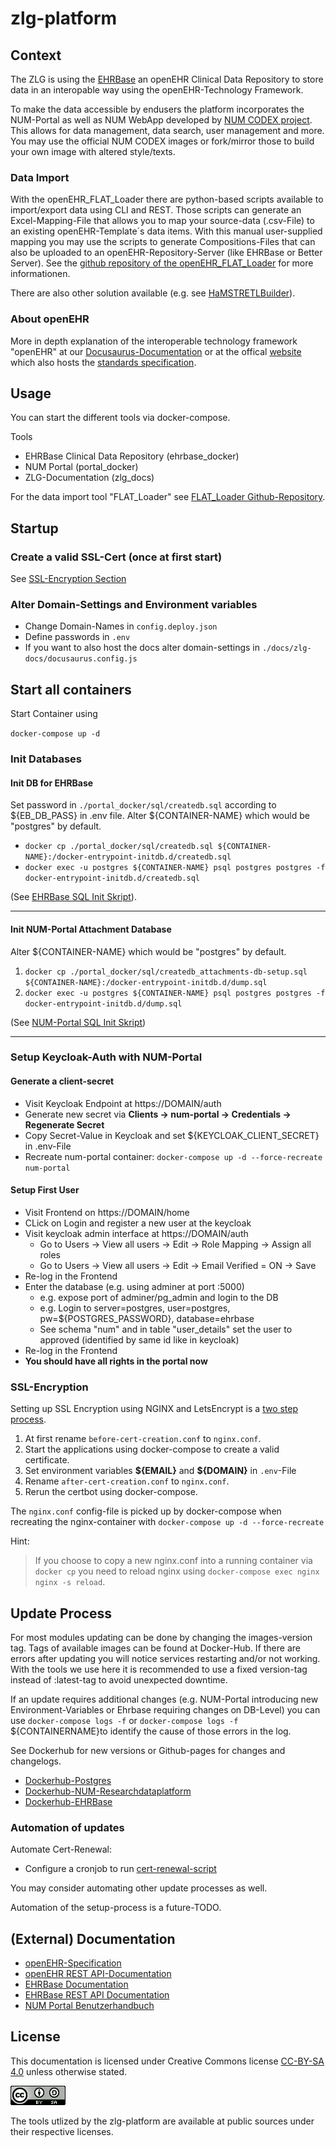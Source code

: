 # zlg-platform

## Context
The ZLG is using the [EHRBase](https://github.com/ehrbase/ehrbase) an openEHR Clinical Data Repository to store data in an interopable way using the openEHR-Technology Framework.

To make the data accessible by endusers the platform incorporates the NUM-Portal as well as NUM WebApp developed by [NUM CODEX project](https://num-codex.de). This allows for data management, data search, user management and more. You may use the official NUM CODEX images or fork/mirror those to build your own image with altered style/texts.

### Data Import
With the openEHR_FLAT_Loader there are python-based scripts available to import/export data using CLI and REST. Those scripts can generate an Excel-Mapping-File that allows you to map your source-data (.csv-File) to an existing openEHR-Template´s data items. With this manual user-supplied mapping you may use the scripts to generate Compositions-Files that can also be uploaded to an openEHR-Repository-Server (like EHRBase or Better Server). See the [github repository of the openEHR_FLAT_Loader](https://github.com/zlgesundheit/openEHR_FLAT_Loader) for more informationen.

There are also other solution available (e.g. see [HaMSTRETLBuilder](https://pdfs.semanticscholar.org/1e77/f83c1d73d5c4d1e1f62db345832b8fb2aca4.pdf)).

### About openEHR
More in depth explanation of the interoperable technology framework "openEHR" at our [Docusaurus-Documentation](https://c100-115.cloud.gwdg.de/docs/) or at the offical [website](https://openehr.org) which also hosts the [standards specification](https://specifications.openehr.org).

## Usage
You can start the different tools via docker-compose.

Tools
- EHRBase Clinical Data Repository (ehrbase_docker)
- NUM Portal (portal_docker)
- ZLG-Documentation (zlg_docs)

For the data import tool "FLAT_Loader" see [FLAT_Loader Github-Repository](https://github.com/zlgesundheit/openEHR_FLAT_Loader).

## Startup

### Create a valid SSL-Cert (once at first start)
See [SSL-Encryption Section](#ssl-encryption)

### Alter Domain-Settings and Environment variables
- Change Domain-Names in `config.deploy.json`
- Define passwords in `.env`
- If you want to also host the docs alter domain-settings in  `./docs/zlg-docs/docusaurus.config.js`

## Start all containers  
Start Container using  

`docker-compose up -d`

### Init Databases
#### Init DB for EHRBase
Set password in `./portal_docker/sql/createdb.sql` according to \$\{EB_DB_PASS\} in .env file.
Alter \$\{CONTAINER-NAME\} which would be "postgres" by default. 
- `docker cp ./portal_docker/sql/createdb.sql ${CONTAINER-NAME}:/docker-entrypoint-initdb.d/createdb.sql`
- `docker exec -u postgres ${CONTAINER-NAME} psql postgres postgres -f docker-entrypoint-initdb.d/createdb.sql`

 (See [EHRBase SQL Init Skript](https://github.com/ehrbase/ehrbase/blob/develop/base/db-setup/createdb.sql)).

---

#### Init NUM-Portal Attachment Database
Alter ${CONTAINER-NAME} which would be "postgres" by default. 
1. `docker cp ./portal_docker/sql/createdb_attachments-db-setup.sql ${CONTAINER-NAME}:/docker-entrypoint-initdb.d/dump.sql`
2. `docker exec -u postgres ${CONTAINER-NAME} psql postgres postgres -f docker-entrypoint-initdb.d/dump.sql`

(See [NUM-Portal SQL Init Skript](https://github.com/NUM-Forschungsdatenplattform/num-portal/blob/develop/attachments-db-setup/createdb.sql))

---

### Setup Keycloak-Auth with NUM-Portal
#### Generate a client-secret
- Visit Keycloak Endpoint at https://DOMAIN/auth
- Generate new secret via **Clients -> num-portal -> Credentials -> Regenerate Secret**
- Copy Secret-Value in Keycloak and set ${KEYCLOAK_CLIENT_SECRET} in .env-File
- Recreate num-portal container: `docker-compose up -d --force-recreate num-portal`

#### Setup First User
- Visit Frontend on https://DOMAIN/home
- CLick on Login and register a new user at the keycloak
- Visit keycloak admin interface at https://DOMAIN/auth
    - Go to Users -> View all users -> Edit -> Role Mapping -> Assign all roles
    - Go to Users -> View all users -> Edit -> Email Verified = ON -> Save
- Re-log in the Frontend
- Enter the database (e.g. using adminer at port :5000) 
    - e.g. expose port of adminer/pg_admin and login to the DB  
    - e.g. Login to server=postgres, user=postgres, pw=${POSTGRES_PASSWORD}, database=ehrbase
    - See schema "num" and in table "user_details" set the user to approved (identified by same id like in keycloak)
- Re-log in the Frontend 
- **You should have all rights in the portal now** 

### SSL-Encryption
Setting up SSL Encryption using NGINX and LetsEncrypt is a [two step process](https://blog.jarrousse.org/2022/04/09/an-elegant-way-to-use-docker-compose-to-obtain-and-renew-a-lets-encrypt-ssl-certificate-with-certbot-and-configure-the-nginx-service-to-use-it/). 
1. At first rename `before-cert-creation.conf` to `nginx.conf`. 
2. Start the applications using docker-compose to create a valid certificate.
3. Set environment variables __\$\{EMAIL\}__ and __\$\{DOMAIN\}__ in `.env`-File
4. Rename  `after-cert-creation.conf` to `nginx.conf`. 
5. Rerun the certbot using docker-compose. 

The `nginx.conf` config-file is picked up by docker-compose when recreating the nginx-container with `docker-compose up -d --force-recreate`

Hint:
> If you choose to copy a new nginx.conf into a running container via `docker cp` you need to reload nginx using `docker-compose exec nginx nginx -s reload`.

## Update Process
For most modules updating can be done by changing the images-version tag. Tags of available images can be found at Docker-Hub. If there are errors after updating you will notice services restarting and/or not working. With the tools we use here it is recommended to use a fixed version-tag instead of :latest-tag to avoid unexpected downtime.

If an update requires additional changes (e.g. NUM-Portal introducing new Environment-Variables or Ehrbase requiring changes on DB-Level) you can use `docker-compose logs -f` or `docker-compose logs -f` ${CONTAINERNAME}to identify the cause of those errors in the log.

See Dockerhub for new versions or Github-pages for changes and changelogs.
- [Dockerhub-Postgres](https://hub.docker.com/_/postgres/tags)
- [Dockerhub-NUM-Researchdataplatform](https://hub.docker.com/u/numresearchdataplatform)
- [Dockerhub-EHRBase](https://hub.docker.com/u/ehrbase)

### Automation of updates
Automate Cert-Renewal:
- Configure a cronjob to run [cert-renewal-script](cron_renew_cert.sh)

You may consider automating other update processes as well.

Automation of the setup-process is a future-TODO.

## (External) Documentation
- [openEHR-Specification](https://specifications.openehr.org)
- [openEHR REST API-Documentation](https://specifications.openehr.org/releases/ITS-REST/Release-1.0.0/ehr.html)
- [EHRBase Documentation](https://ehrbase.readthedocs.io/en/latest/01_release_notes/index.html)
- [EHRBase REST API Documentation](https://c100-115.cloud.gwdg.de/ehrbase/swagger-ui.html)
- [NUM Portal Benutzerhandbuch](https://num-portal-webapp.readthedocs.io/de/latest/)

## License
This documentation is licensed under Creative Commons license [CC-BY-SA 4.0](https://creativecommons.org/licenses/by-sa/4.0/) unless otherwise stated.

![CC-BY-SA 4.0-Logo](image.png)

The tools utlized by the zlg-platform are available at public sources under their respective licenses.
